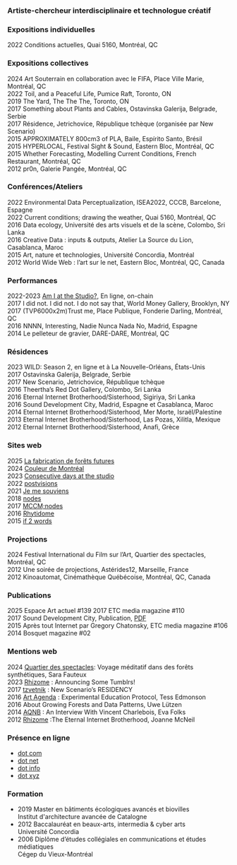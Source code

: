 ### Artiste-chercheur interdisciplinaire et technologue créatif

### Expositions individuelles
2022 Conditions actuelles, Quai 5160, Montréal, QC  
  
### Expositions collectives
2024 Art Souterrain en collaboration avec le FIFA, Place Ville Marie, Montréal, QC  
2022 Toil, and a Peaceful Life, Pumice Raft, Toronto, ON   
2019 The Yard, The The The, Toronto, ON  
2017 Something about Plants and Cables, Ostavinska Galerija, Belgrade, Serbie  
2017 Résidence, Jetrichovice, République tchèque (organisée par New Scenario)  
2015 APPROXIMATELY 800cm3 of PLA, Baile, Espírito Santo, Brésil  
2015 HYPERLOCAL, Festival Sight & Sound, Eastern Bloc, Montréal, QC  
2015 Whether Forecasting, Modelling Current Conditions, French Restaurant, Montréal, QC  
2012 pr0n, Galerie Pangée, Montréal, QC  
  
### Conférences/Ateliers
2022 Environmental Data Perceptualization, ISEA2022, CCCB, Barcelone, Espagne  
2022 Current conditions; drawing the weather, Quai 5160, Montréal, QC  
2016 Data ecology, Université des arts visuels et de la scène, Colombo, Sri Lanka  
2016 Creative Data : inputs & outputs, Atelier La Source du Lion, Casablanca, Maroc  
2015 Art, nature et technologies, Université Concordia, Montréal  
2012 World Wide Web : l’art sur le net, Eastern Bloc, Montréal, QC, Canada  
  
### Performances
2022-2023 [Am I at the Studio?](https://vincent.charlebois.info/am-i/), En ligne, on-chain  
2017 I did not. I did not. I do not say that, World Money Gallery, Brooklyn, NY  
2017 (TVP6000x2m)Trust me, Place Publique, Fonderie Darling, Montréal, QC  
2016 NNNN, Interesting, Nadie Nunca Nada No, Madrid, Espagne  
2014 Le pelleteur de gravier, DARE-DARE, Montréal, QC  
  
### Résidences
2023 WILD: Season 2, en ligne et à La Nouvelle-Orléans, États-Unis  
2017 Ostavinska Galerija, Belgrade, Serbie  
2017 New Scenario, Jetrichovice, République tchèque  
2016 Theertha’s Red Dot Gallery, Colombo, Sri Lanka  
2016 Eternal Internet Brotherhood/Sisterhood, Sigiriya, Sri Lanka  
2016 Sound Development City, Madrid, Espagne et Casablanca, Maroc  
2014 Eternal Internet Brotherhood/Sisterhood, Mer Morte, Israël/Palestine  
2013 Eternal Internet Brotherhood/Sisterhood, Las Pozas, Xilitla, Mexique  
2012 Eternal Internet Brotherhood/Sisterhood, Anafi, Grèce  
  
### Sites web
2025 [La fabrication de forêts futures](https://ffforests.xyz/v)  
2024 [Couleur de Montréal](https://vincent.charlebois.info/fr/couleur/)  
2023 [Consecutive days at the studio](https://vincent.charlebois.info/consecutive-days/)  
2022 [postvisions](https://postvis.io)  
2021 [Je me souviens](https://www.couvre-feu.quebec/)  
2018 [nodes](https://vincentcharlebois.net//nodes.html)  
2017 [MCCM;nodes](https://tripledoublev.net)  
2016 [Rhytidome](https://tripledoublev.net/rhytidome)  
2015 [if 2 words](https://tripledoublev.com/scroll)  
  
### Projections
2024 Festival International du Film sur l’Art, Quartier des spectacles, Montréal, QC  
2012 Une soirée de projections, Astérides12, Marseille, France  
2012 Kinoautomat, Cinémathèque Québécoise, Montréal, QC, Canada  
  
### Publications
2025 Espace Art actuel #139
2017 ETC media magazine #110   
2017 Sound Development City, Publication, [PDF](https://charlebois.solutions/pdfs/SDC_2016_Publication-Digital-Charlebois_Vincent.pdf)  
2015 Après tout Internet par Gregory Chatonsky, ETC media magazine #106  
2014 Bosquet magazine #02  
  
### Mentions web
2024 [Quartier des spectacles](https://www.quartierdesspectacles.com/fr/blogue/la-fabrication-de-forets-futures-voyage-meditatif-dans-des-forets-synthetiques): Voyage méditatif dans des forêts synthétiques, Sara Fauteux  
2023 [Rhizome](https://rhizome.org/editorial/2023/feb/02/announcing-some-tumblrs/) : Announcing Some Tumblrs!  
2017 [tzvetnik](https://tzvetnik.online/article/new-scenario-s-residency) : New Scenario’s RESIDENCY  
2016 [Art Agenda](https://www.art-agenda.com/criticism/239530/experimental-education-protocol) : Experimental Education Protocol, Tess Edmonson  
2016 About Growing Forests and Data Patterns, Uwe Lützen  
2014 [AQNB](https://www.aqnb.com/2014/03/31/an-interview-with-vincent-charlebois/) : An Interview With Vincent Charlebois, Eva Folks  
2012 [Rhizome](https://rhizome.org/editorial/2012/aug/27/eternal-internet-brotherhood/) :The Eternal Internet Brotherhood, Joanne McNeil  

### Présence en ligne  
- [dot com](https://vincentcharlebois.com)  
- [dot net](https://vincentcharlebois.net)  
- [dot info](https://vincent.charlebois.info/fr)  
- [dot xyz](https://vncnt.xyz)  

### Formation
- 2019 Master en bâtiments écologiques avancés et biovilles  
        Institut d'architecture avancée de Catalogne  
- 2012 Baccalauréat en beaux-arts, intermedia & cyber arts  
        Université Concordia  
- 2006 Diplôme d’études collégiales en communications et études médiatiques  
        Cégep du Vieux-Montréal  
